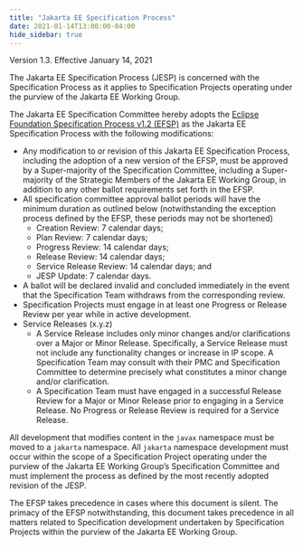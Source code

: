 ```yaml
---
title: "Jakarta EE Specification Process"
date: 2021-01-14T13:00:00-04:00
hide_sidebar: true
---
```


Version 1.3. Effective January 14, 2021

The Jakarta EE Specification Process (JESP) is concerned with the Specification Process as it applies to Specification Projects operating under the purview of the Jakarta EE Working Group. 

The Jakarta EE Specification Committee hereby adopts the [Eclipse Foundation Specification Process v1.2 (EFSP)](https://www.eclipse.org/projects/efsp?version=1.2) as the Jakarta EE Specification Process with the following modifications:

* Any modification to or revision of this Jakarta EE Specification Process, including the adoption of a new version of the EFSP, must be approved by a Super-majority of the Specification Committee, including a Super-majority of the Strategic Members of the Jakarta EE Working Group, in addition to any other ballot requirements set forth in the EFSP.
* All specification committee approval ballot periods will have the minimum duration as outlined below (notwithstanding the exception process defined by the EFSP, these periods may not be shortened)
  * Creation Review: 7 calendar days;
  * Plan Review:  7 calendar days;
  * Progress Review: 14 calendar days;
  * Release Review: 14 calendar days;
  * Service Release Review: 14 calendar days; and
  * JESP Update: 7 calendar days.
* A ballot will be declared invalid and concluded immediately in the event that the Specification Team withdraws from the corresponding review.
* Specification Projects must engage in at least one Progress or Release Review per year while in active development.
* Service Releases (x.y.z)
  * A Service Release includes only minor changes and/or clarifications over a Major or Minor Release. Specifically, a Service Release must not include any functionality changes or increase in IP scope. A Specification Team may consult with their PMC and Specification Committee to determine precisely what constitutes a minor change and/or clarification.
  * A Specification Team must have engaged in a successful Release Review for a Major or Minor Release prior to engaging in a Service Release. No Progress or Release Review is required for a Service Release.

All development that modifies content in the `javax` namespace must be moved to a `jakarta` namespace. All `jakarta` namespace development must occur within the scope of a Specification Project operating under the purview of the Jakarta EE Working Group’s Specification Committee and must implement the process as defined by the most recently adopted revision of the JESP.

The EFSP takes precedence in cases where this document is silent. The primacy of the EFSP notwithstanding, this document takes precedence in all matters related to Specification development undertaken by Specification Projects within the purview of the Jakarta EE Working Group.
